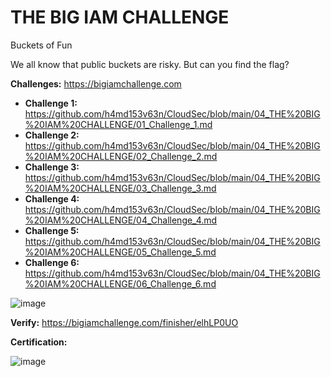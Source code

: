 # THE BIG IAM CHALLENGE
Buckets of Fun

We all know that public buckets are risky. But can you find the flag?

**Challenges:** https://bigiamchallenge.com
+ **Challenge 1:** https://github.com/h4md153v63n/CloudSec/blob/main/04_THE%20BIG%20IAM%20CHALLENGE/01_Challenge_1.md
+ **Challenge 2:** https://github.com/h4md153v63n/CloudSec/blob/main/04_THE%20BIG%20IAM%20CHALLENGE/02_Challenge_2.md
+ **Challenge 3:** https://github.com/h4md153v63n/CloudSec/blob/main/04_THE%20BIG%20IAM%20CHALLENGE/03_Challenge_3.md
+ **Challenge 4:** https://github.com/h4md153v63n/CloudSec/blob/main/04_THE%20BIG%20IAM%20CHALLENGE/04_Challenge_4.md
+ **Challenge 5:** https://github.com/h4md153v63n/CloudSec/blob/main/04_THE%20BIG%20IAM%20CHALLENGE/05_Challenge_5.md
+ **Challenge 6:** https://github.com/h4md153v63n/CloudSec/blob/main/04_THE%20BIG%20IAM%20CHALLENGE/06_Challenge_6.md

![image](https://github.com/h4md153v63n/CloudSec/assets/5091265/fa127f3b-065b-41f4-8703-b83a581186f4)

**Verify:** https://bigiamchallenge.com/finisher/elhLP0UO

**Certification:**

![image](https://github.com/h4md153v63n/CloudSec/assets/5091265/17421b9b-341e-4a37-9a9a-b7e8e1aaba00)


<!--
**Alternative Reviews:**
+ https://infrasec.sh/post/wiz_iam_ctf/
+ https://iash.dev/posts/the-big-iam-challenge-ctf-walkthrough/
+ https://tari.moe/2023/bigiamchallenge.html
+ https://kknowl.es/posts/wiz-iam-challenge/
+ https://pswalia2u.medium.com/bigiamchallenge-aws-iam-challenges-ded45cb983f2

-->
